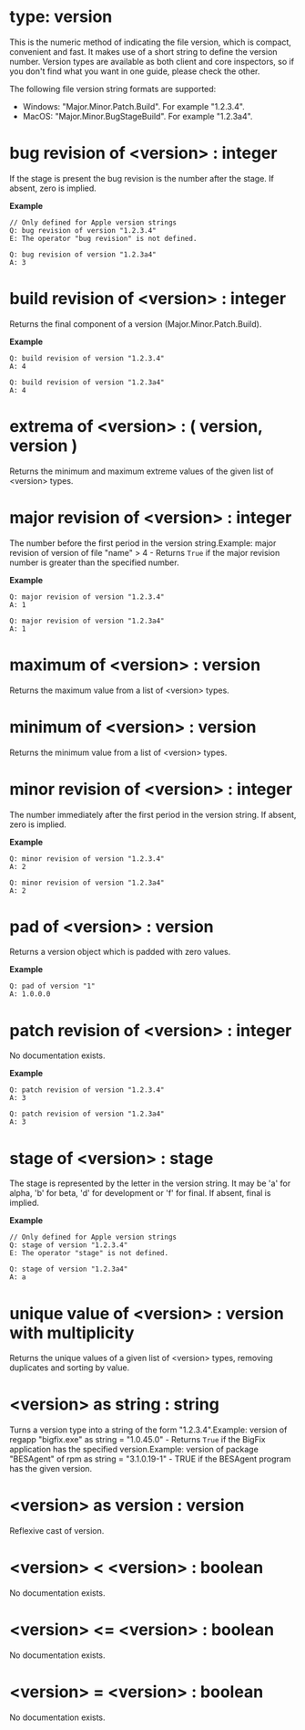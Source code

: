# type: version

This is the numeric method of indicating the file version, which is compact, convenient and fast. It makes use of a short string to define the version number. Version types are available as both client and core inspectors, so if you don&#39;t find what you want in one guide, please check the other.

The following file version string formats are supported:

- Windows: "Major.Minor.Patch.Build". For example "1.2.3.4".
- MacOS: "Major.Minor.BugStageBuild". For example "1.2.3a4".

# bug revision of &lt;version&gt; : integer

If the stage is present the bug revision is the number after the stage. If absent, zero is implied.

<strong>Example</strong>
```
// Only defined for Apple version strings
Q: bug revision of version "1.2.3.4"
E: The operator "bug revision" is not defined.

Q: bug revision of version "1.2.3a4"
A: 3
```

# build revision of &lt;version&gt; : integer

Returns the final component of a version (Major.Minor.Patch.Build).

<strong>Example</strong>
```
Q: build revision of version "1.2.3.4"
A: 4

Q: build revision of version "1.2.3a4"
A: 4
```

# extrema of &lt;version&gt; : ( version, version )

Returns the minimum and maximum extreme values of the given list of &lt;version&gt; types.

# major revision of &lt;version&gt; : integer

The number before the first period in the version string.Example: major revision of version of file "name" &gt; 4 - Returns `True` if the major revision number is greater than the specified number.

<strong>Example</strong>
```
Q: major revision of version "1.2.3.4"
A: 1

Q: major revision of version "1.2.3a4"
A: 1
```

# maximum of &lt;version&gt; : version

Returns the maximum value from a list of &lt;version&gt; types.

# minimum of &lt;version&gt; : version

Returns the minimum value from a list of &lt;version&gt; types.

# minor revision of &lt;version&gt; : integer

The number immediately after the first period in the version string. If absent, zero is implied.

<strong>Example</strong>
```
Q: minor revision of version "1.2.3.4"
A: 2

Q: minor revision of version "1.2.3a4"
A: 2
```

# pad of &lt;version&gt; : version

Returns a version object which is padded with zero values.

<strong>Example</strong>
```
Q: pad of version "1"
A: 1.0.0.0
```

# patch revision of &lt;version&gt; : integer

No documentation exists.

<strong>Example</strong>
```
Q: patch revision of version "1.2.3.4"
A: 3

Q: patch revision of version "1.2.3a4"
A: 3
```

# stage of &lt;version&gt; : stage

The stage is represented by the letter in the version string. It may be &#39;a&#39; for alpha, &#39;b&#39; for beta, &#39;d&#39; for development or &#39;f&#39; for final. If absent, final is implied.

<strong>Example</strong>
```
// Only defined for Apple version strings
Q: stage of version "1.2.3.4"
E: The operator "stage" is not defined.

Q: stage of version "1.2.3a4"
A: a
```

# unique value of &lt;version&gt; : version with multiplicity

Returns the unique values of a given list of &lt;version&gt; types, removing duplicates and sorting by value.

# &lt;version&gt; as string : string

Turns a version type into a string of the form "1.2.3.4".Example: version of regapp "bigfix.exe" as string = "1.0.45.0" - Returns `True` if the BigFix application has the specified version.Example: version of package "BESAgent" of rpm as string = "3.1.0.19-1" - TRUE if the BESAgent program has the given version.

# &lt;version&gt; as version : version

Reflexive cast of version.

# &lt;version&gt; &lt; &lt;version&gt; : boolean

No documentation exists.

# &lt;version&gt; &lt;= &lt;version&gt; : boolean

No documentation exists.

# &lt;version&gt; = &lt;version&gt; : boolean

No documentation exists.
